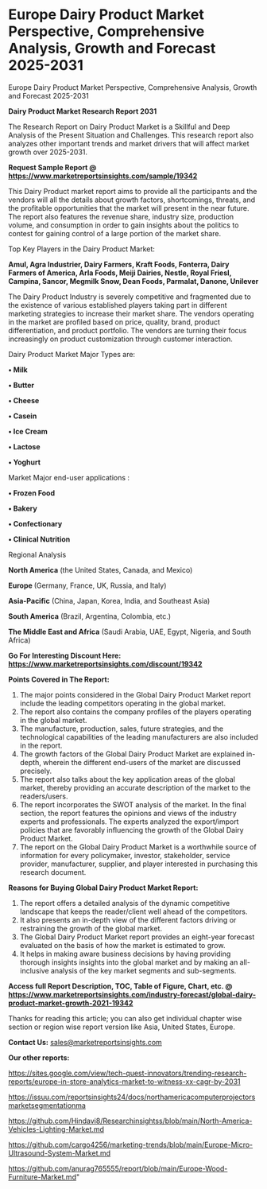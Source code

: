 # Europe Dairy Product Market Perspective, Comprehensive Analysis, Growth and Forecast 2025-2031
Europe Dairy Product Market Perspective, Comprehensive Analysis, Growth and Forecast 2025-2031

<strong>Dairy Product Market Research Report 2031</strong>

The Research Report on Dairy Product Market is a Skillful and Deep Analysis of the Present Situation and Challenges. This research report also analyzes other important trends and market drivers that will affect market growth over 2025-2031.

<strong>Request Sample Report @ <a href=https://www.marketreportsinsights.com/sample/19342>https://www.marketreportsinsights.com/sample/19342</a></strong>

This Dairy Product market report aims to provide all the participants and the vendors will all the details about growth factors, shortcomings, threats, and the profitable opportunities that the market will present in the near future. The report also features the revenue share, industry size, production volume, and consumption in order to gain insights about the politics to contest for gaining control of a large portion of the market share.

Top Key Players in the Dairy Product Market:

<strong>Amul, Agra Industrier, Dairy Farmers, Kraft Foods, Fonterra, Dairy Farmers of America, Arla Foods, Meiji Dairies, Nestle, Royal Friesl, Campina, Sancor, Megmilk Snow, Dean Foods, Parmalat, Danone, Unilever</strong>

The Dairy Product Industry is severely competitive and fragmented due to the existence of various established players taking part in different marketing strategies to increase their market share. The vendors operating in the market are profiled based on price, quality, brand, product differentiation, and product portfolio. The vendors are turning their focus increasingly on product customization through customer interaction.

Dairy Product Market Major Types are:

<strong>• Milk

• Butter

• Cheese

• Casein

• Ice Cream

• Lactose

• Yoghurt</strong>

Market Major end-user applications :

<strong>• Frozen Food

• Bakery

• Confectionary

• Clinical Nutrition</strong>

Regional Analysis

</u><strong><b>North America</b></strong> (the United States, Canada, and Mexico)

<strong><b>Europe </b></strong>(Germany, France, UK, Russia, and Italy)

<strong><b>Asia-Pacific</b></strong> (China, Japan, Korea, India, and Southeast Asia)

<strong><b>South America</b></strong> (Brazil, Argentina, Colombia, etc.)

<strong><b>The Middle East and Africa</b></strong> (Saudi Arabia, UAE, Egypt, Nigeria, and South Africa)

<strong>Go For Interesting Discount Here: <a href=https://www.marketreportsinsights.com/discount/19342>https://www.marketreportsinsights.com/discount/19342</a></strong>

<strong>Points Covered in The Report:</strong>
<ol>
  <li>The major points considered in the Global Dairy Product Market report include the leading competitors operating in the global market.</li>
  <li>The report also contains the company profiles of the players operating in the global market.</li>
  <li>The manufacture, production, sales, future strategies, and the technological capabilities of the leading manufacturers are also included in the report.</li>
  <li>The growth factors of the Global Dairy Product Market are explained in-depth, wherein the different end-users of the market are discussed precisely.</li>
  <li>The report also talks about the key application areas of the global market, thereby providing an accurate description of the market to the readers/users.</li>
  <li>The report incorporates the SWOT analysis of the market. In the final section, the report features the opinions and views of the industry experts and professionals. The experts analyzed the export/import policies that are favorably influencing the growth of the Global Dairy Product Market.</li>
  <li>The report on the Global Dairy Product Market is a worthwhile source of information for every policymaker, investor, stakeholder, service provider, manufacturer, supplier, and player interested in purchasing this research document.</li>
</ol>
<strong>Reasons for Buying Global Dairy Product Market Report:</strong>

<ol>
  <li>The report offers a detailed analysis of the dynamic competitive landscape that keeps the reader/client well ahead of the competitors.</li>
  <li>It also presents an in-depth view of the different factors driving or restraining the growth of the global market.</li>
  <li>The Global Dairy Product Market report provides an eight-year forecast evaluated on the basis of how the market is estimated to grow.</li>
  <li>It helps in making aware business decisions by having providing thorough insights insights into the global market and by making an all-inclusive analysis of the key market segments and sub-segments.</li>
</ol>
<strong>Access full Report Description, TOC, Table of Figure, Chart, etc. @ <a href=https://www.marketreportsinsights.com/industry-forecast/global-dairy-product-market-growth-2021-19342>https://www.marketreportsinsights.com/industry-forecast/global-dairy-product-market-growth-2021-19342</a></strong>


Thanks for reading this article; you can also get individual chapter wise section or region wise report version like Asia, United States, Europe.

<strong>Contact Us:</strong>
sales@marketreportsinsights.com

<strong>Our other reports:</strong>

<a href=https://sites.google.com/view/tech-quest-innovators/trending-research-reports/europe-in-store-analytics-market-to-witness-xx-cagr-by-2031>https://sites.google.com/view/tech-quest-innovators/trending-research-reports/europe-in-store-analytics-market-to-witness-xx-cagr-by-2031</a>

<a href=https://issuu.com/reportsinsights24/docs/northamericacomputerprojectorsmarketsegmentationma>https://issuu.com/reportsinsights24/docs/northamericacomputerprojectorsmarketsegmentationma</a>

<a href=https://github.com/Hindavi8/Researchinsightss/blob/main/North-America-Vehicles-Lighting-Market.md>https://github.com/Hindavi8/Researchinsightss/blob/main/North-America-Vehicles-Lighting-Market.md</a>

<a href=https://github.com/cargo4256/marketing-trends/blob/main/Europe-Micro-Ultrasound-System-Market.md>https://github.com/cargo4256/marketing-trends/blob/main/Europe-Micro-Ultrasound-System-Market.md</a>

<a href=https://github.com/anurag765555/report/blob/main/Europe-Wood-Furniture-Market.md>https://github.com/anurag765555/report/blob/main/Europe-Wood-Furniture-Market.md</a>"
